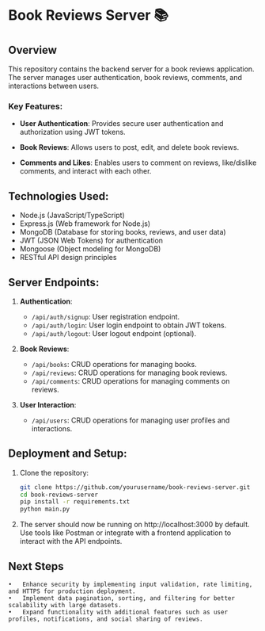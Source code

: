 # Book Reviews Server 📚

## Overview

This repository contains the backend server for a book reviews application. The server manages user authentication, book reviews, comments, and interactions between users.

### Key Features:

- **User Authentication**: Provides secure user authentication and authorization using JWT tokens.
  
- **Book Reviews**: Allows users to post, edit, and delete book reviews.
  
- **Comments and Likes**: Enables users to comment on reviews, like/dislike comments, and interact with each other.

## Technologies Used:

- Node.js (JavaScript/TypeScript)
- Express.js (Web framework for Node.js)
- MongoDB (Database for storing books, reviews, and user data)
- JWT (JSON Web Tokens) for authentication
- Mongoose (Object modeling for MongoDB)
- RESTful API design principles

## Server Endpoints:

1. **Authentication**:
   - `/api/auth/signup`: User registration endpoint.
   - `/api/auth/login`: User login endpoint to obtain JWT tokens.
   - `/api/auth/logout`: User logout endpoint (optional).

2. **Book Reviews**:
   - `/api/books`: CRUD operations for managing books.
   - `/api/reviews`: CRUD operations for managing book reviews.
   - `/api/comments`: CRUD operations for managing comments on reviews.

3. **User Interaction**:
   - `/api/users`: CRUD operations for managing user profiles and interactions.

## Deployment and Setup:

1. Clone the repository:
   ```bash
   git clone https://github.com/yourusername/book-reviews-server.git
   cd book-reviews-server
   pip install -r requirements.txt
   python main.py

2.	The server should now be running on http://localhost:3000 by default. Use tools like Postman or integrate with a frontend application to interact with the API endpoints.

## Next Steps

	•	Enhance security by implementing input validation, rate limiting, and HTTPS for production deployment.
	•	Implement data pagination, sorting, and filtering for better scalability with large datasets.
	•	Expand functionality with additional features such as user profiles, notifications, and social sharing of reviews.

   
